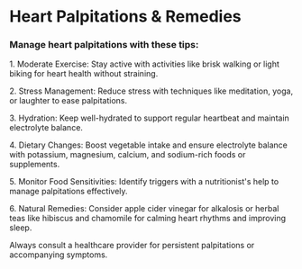 # Heart Palpitations & Remedies

### **Manage heart palpitations with these tips:**

1\. Moderate Exercise: Stay active with activities like brisk walking or light biking for heart health without straining.

2\. Stress Management: Reduce stress with techniques like meditation, yoga, or laughter to ease palpitations.

3\. Hydration: Keep well-hydrated to support regular heartbeat and maintain electrolyte balance.

4\. Dietary Changes: Boost vegetable intake and ensure electrolyte balance with potassium, magnesium, calcium, and sodium-rich foods or supplements.

5\. Monitor Food Sensitivities: Identify triggers with a nutritionist's help to manage palpitations effectively.

6\. Natural Remedies: Consider apple cider vinegar for alkalosis or herbal teas like hibiscus and chamomile for calming heart rhythms and improving sleep.

Always consult a healthcare provider for persistent palpitations or accompanying symptoms.